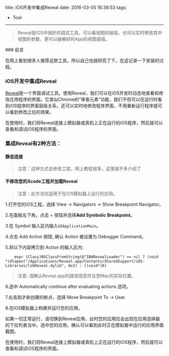 title: iOS开发中集成Reveal
date: 2016-03-05 16:36:53
tags:
- Tool
---
<blockquote class="blockquote-center">Reveal是iOS中很好的调试工具，可以看视图的层级，也可以实时修改其中视图的参数，更可以破解好的App的视图层级。</blockquote>
### 前言

在网上看到很多人推荐这款工具，所以自己也就研究了下，在这记录一下安装的过程。
<!-- more -->

### iOS开发中集成Reveal
[Reveal](http://revealapp.com/)是一个界面调试工具。使用Reveal，我们可以在iOS开发时动态地查看和修改应用程序的界面。它类似Chrome的“审查元素”功能，我们不但可以在运行时看到iOS程序的界面层级关系，还可以实时地修改程序界面，不用重新运行程序就可以看到修改之后的效果。

在使用时，我们将Reveal连接上模拟器或真机上正在运行的iOS程序，然后就可以查看和调试iOS程序的界面。

### 集成Reveal有2种方法：

#### 静态连接
> 注意：这种方式会修改工程，网上教程很多，这里就不多介绍了

#### 不修改您的Xcode工程并加载Reveal
> 注意：此方法仅适用于在iOS模拟器上运行的应用。

   1.打开您的iOS工程，选择 View → Navigators → Show Breakpoint Navigator。

   2.在面板左下角，点击 + 按钮并选择**Add Symbolic Breakpoint**。
   
   3.在 Symbol 输入区内输入`UIApplicationMain`。
   
   4.点击 Add Action 按钮, 确认 Action 被设置为 Debugger Command。
   
   5.将以下内容拷贝到 Action 的输入区内:

		expr (Class)NSClassFromString(@"IBARevealLoader") == nil ? (void *)dlopen("/Applications/Reveal.app/Contents/SharedSupport/iOS-Libraries/libReveal.dylib", 0x2) : ((void*)0)
		
> 注意: 请确认Reveal.app的路径信息符合您Mac的实际位置。

   6.选中 Automatically continue after evaluating actions 选项。
   
   7.右击刚才新创建的断点，选择 Move Breakpoint To → User.
   
   8.在iOS模拟器上构建并运行您的应用。
 
如果一切正常运行，请切换到Reveal应用，此时您的应用应会出现在应用选择器的下拉列表当中。选中您的应用，确认可以看到此时正在模拟器中运行的应用界面截图。

在使用时，我们将Reveal连接上模拟器或真机上正在运行的iOS程序，然后就可以查看和调试iOS程序的界面。
 